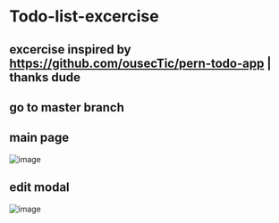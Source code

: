 # Todo-list-excercise
## excercise inspired by https://github.com/ousecTic/pern-todo-app | thanks dude

## go to master branch

## main page
![image](https://user-images.githubusercontent.com/26911908/194039251-fc4e45a5-0e1f-4b7b-9ea7-2ae177d97ae7.png)
## edit modal
![image](https://user-images.githubusercontent.com/26911908/194039438-f0cff80d-ba9a-4e2f-8db1-fd56835f6b6e.png)

